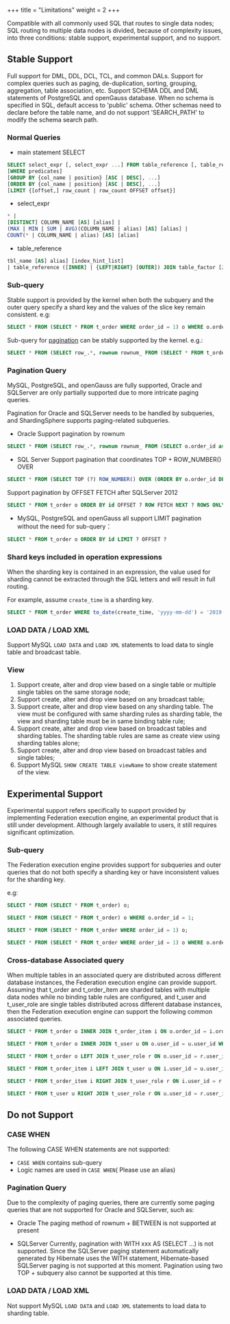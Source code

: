 +++
title = "Limitations"
weight = 2
+++

Compatible with all commonly used SQL that routes to single data nodes; SQL routing to multiple data nodes is divided, because of complexity issues, into three conditions: stable support, experimental support, and no support.

## Stable Support

Full support for DML, DDL, DCL, TCL, and common DALs. Support for complex queries such as paging, de-duplication, sorting, grouping, aggregation, table association, etc.
Support SCHEMA DDL and DML statements of PostgreSQL and openGauss database. When no schema is specified in SQL, default access to 'public' schema. Other schemas need to declare before the table name, and do not support 'SEARCH_PATH' to modify the schema search path.

### Normal Queries

- main statement SELECT

```sql
SELECT select_expr [, select_expr ...] FROM table_reference [, table_reference ...]
[WHERE predicates]
[GROUP BY {col_name | position} [ASC | DESC], ...]
[ORDER BY {col_name | position} [ASC | DESC], ...]
[LIMIT {[offset,] row_count | row_count OFFSET offset}]
```

- select_expr

```sql
* | 
[DISTINCT] COLUMN_NAME [AS] [alias] | 
(MAX | MIN | SUM | AVG)(COLUMN_NAME | alias) [AS] [alias] | 
COUNT(* | COLUMN_NAME | alias) [AS] [alias]
```

- table_reference

```sql
tbl_name [AS] alias] [index_hint_list]
| table_reference ([INNER] | {LEFT|RIGHT} [OUTER]) JOIN table_factor [JOIN ON conditional_expr | USING (column_list)]
```

### Sub-query

Stable support is provided by the kernel when both the subquery and the outer query specify a shard key and the values of the slice key remain consistent.
e.g:

```sql
SELECT * FROM (SELECT * FROM t_order WHERE order_id = 1) o WHERE o.order_id = 1;
```
Sub-query for [pagination](https://shardingsphere.apache.org/document/current/en/features/sharding/limitation/#pagination-query) can be stably supported by the kernel.
e.g.:

```sql
SELECT * FROM (SELECT row_.*, rownum rownum_ FROM (SELECT * FROM t_order) row_ WHERE rownum <= ?) WHERE rownum > ?;
```

### Pagination Query

MySQL, PostgreSQL, and openGauss are fully supported, Oracle and SQLServer are only partially supported due to more intricate paging queries.

Pagination for Oracle and SQLServer needs to be handled by subqueries, and ShardingSphere supports paging-related subqueries.

- Oracle
Support pagination by rownum

```sql
SELECT * FROM (SELECT row_.*, rownum rownum_ FROM (SELECT o.order_id as order_id FROM t_order o JOIN t_order_item i ON o.order_id = i.order_id) row_ WHERE rownum <= ?) WHERE rownum > ?
```

- SQL Server
Support pagination that coordinates TOP + ROW_NUMBER() OVER

```sql
SELECT * FROM (SELECT TOP (?) ROW_NUMBER() OVER (ORDER BY o.order_id DESC) AS rownum, * FROM t_order o) AS temp WHERE temp.rownum > ? ORDER BY temp.order_id
```

Support pagination by OFFSET FETCH after SQLServer 2012

```sql
SELECT * FROM t_order o ORDER BY id OFFSET ? ROW FETCH NEXT ? ROWS ONLY
```

- MySQL, PostgreSQL and openGauss all support  LIMIT pagination without the need for sub-query：

```sql
SELECT * FROM t_order o ORDER BY id LIMIT ? OFFSET ?
```

### Shard keys included in operation expressions

When the sharding key is contained in an expression, the value used for sharding cannot be extracted through the SQL letters and will result in full routing.

For example, assume `create_time` is a sharding key.

```sql
SELECT * FROM t_order WHERE to_date(create_time, 'yyyy-mm-dd') = '2019-01-01';
```

### LOAD DATA / LOAD XML

Support MySQL `LOAD DATA` and `LOAD XML` statements to load data to single table and broadcast table.

### View

1. Support create, alter and drop view based on a single table or multiple single tables on the same storage node;
2. Support create, alter and drop view based on any broadcast table;
3. Support create, alter and drop view based on any sharding table. The view must be configured with same sharding rules as sharding table, the view and sharding table must be in same binding table rule;
4. Support create, alter and drop view based on broadcast tables and sharding tables. The sharding table rules are same as create view using sharding tables alone;
5. Support create, alter and drop view based on broadcast tables and single tables;
6. Support MySQL `SHOW CREATE TABLE viewName` to show create statement of the view.

## Experimental Support 

Experimental support refers specifically to support provided by implementing Federation execution engine, an experimental product that is still under development. Although largely available to users, it still requires significant optimization.

### Sub-query

The Federation execution engine provides support for subqueries and outer queries that do not both specify a sharding key or have inconsistent values for the sharding key.

e.g:

```sql
SELECT * FROM (SELECT * FROM t_order) o;

SELECT * FROM (SELECT * FROM t_order) o WHERE o.order_id = 1;

SELECT * FROM (SELECT * FROM t_order WHERE order_id = 1) o;

SELECT * FROM (SELECT * FROM t_order WHERE order_id = 1) o WHERE o.order_id = 2;
```

### Cross-database Associated query

When multiple tables in an associated query are distributed across different database instances, the Federation execution engine can provide support. Assuming that t_order and t_order_item are sharded tables with multiple data nodes while no binding table rules are configured, and t_user and t_user_role are single tables distributed across different database instances, then the Federation execution engine can support the following common associated queries.

```sql
SELECT * FROM t_order o INNER JOIN t_order_item i ON o.order_id = i.order_id WHERE o.order_id = 1;

SELECT * FROM t_order o INNER JOIN t_user u ON o.user_id = u.user_id WHERE o.user_id = 1;

SELECT * FROM t_order o LEFT JOIN t_user_role r ON o.user_id = r.user_id WHERE o.user_id = 1;

SELECT * FROM t_order_item i LEFT JOIN t_user u ON i.user_id = u.user_id WHERE i.user_id = 1;

SELECT * FROM t_order_item i RIGHT JOIN t_user_role r ON i.user_id = r.user_id WHERE i.user_id = 1;

SELECT * FROM t_user u RIGHT JOIN t_user_role r ON u.user_id = r.user_id WHERE u.user_id = 1;
```

## Do not Support

### CASE WHEN

The following CASE WHEN statements are not supported:
- `CASE WHEN` contains sub-query
- Logic names are used in `CASE WHEN`( Please use an alias)

### Pagination Query

Due to the complexity of paging queries, there are currently some paging queries that are not supported for Oracle and SQLServer, such as:
- Oracle
The paging method of rownum + BETWEEN is not supported at present

- SQLServer
Currently, pagination with WITH xxx AS (SELECT ...) is not supported. Since the SQLServer paging statement automatically generated by Hibernate uses the WITH statement, Hibernate-based SQLServer paging is not supported at this moment. Pagination using two TOP + subquery also cannot be supported at this time.

### LOAD DATA / LOAD XML

Not support MySQL `LOAD DATA` and `LOAD XML` statements to load data to sharding table.
